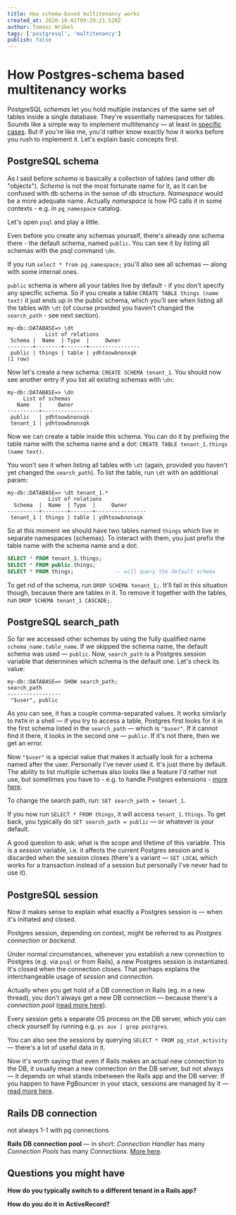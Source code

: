 ```yaml
---
title: How schema-based multitenancy works
created_at: 2020-10-01T09:29:21.528Z
author: Tomasz Wróbel
tags: ['postgresql', 'multitenancy']
publish: false
---
```


# How Postgres-schema based multitenancy works

PostgreSQL _schemas_ let you hold multiple instances of the same set of tables inside a single database. They're essentially namespaces for tables. Sounds like a simple way to implement multitenancy — at least in [specific cases](https://blog.arkency.com/comparison-of-approaches-to-multitenancy-in-rails-apps/). But if you're like me, you'd rather know exactly how it works before you rush to implement it. Let's explain basic concepts first.

## PostgreSQL schema

As I said before _schema_ is basically a collection of tables (and other db "objects"). _Schema_ is not the most fortunate name for it, as it can be confused with db schema in the sense of db structure. _Namespace_ would be a more adequate name. Actually _namespace_ is how PG calls it in some contexts - e.g. in `pg_namespace` catalog.

Let's open `psql` and play a little.

Even before you create any schemas yourself, there's already one schema there - the default schema, named `public`. You can see it by listing all schemas with the psql command `\dn`.

If you run `select * from pg_namespace;` you'll also see all schemas — along with some internal ones.

`public` schema is where all your tables live by default - if you don't specify any specific schema. So if you create a table `CREATE TABLE things (name text)` it just ends up in the public schema, which you'll see when listing all the tables with `\dt` (of course provided you haven't changed the `search_path` - see next section).

```
my-db::DATABASE=> \dt
            List of relations
 Schema |  Name  | Type  |     Owner
--------+--------+-------+----------------
 public | things | table | ydhtoowbnonxqk
(1 row)
```

Now let's create a new schema: `CREATE SCHEMA tenant_1`. You should now see another entry if you list all existing schemas with `\dn`:

```
my-db::DATABASE=> \dn
     List of schemas
   Name   |     Owner
----------+----------------
 public   | ydhtoowbnonxqk
 tenant_1 | ydhtoowbnonxqk
```

Now we can create a table inside this schema. You can do it by prefixing the table name with the schema name and a dot: `CREATE TABLE tenant_1.things (name text)`.

You won't see it when listing all tables with `\dt` (again, provided you haven't yet changed the `search_path`). To list the table, run `\dt` with an additional param:

```
my-db::DATABASE=> \dt tenant_1.*
             List of relations
  Schema  |  Name  | Type  |     Owner
----------+--------+-------+----------------
 tenant_1 | things | table | ydhtoowbnonxqk
```

So at this moment we should have two tables named `things` which live in separate namespaces (schemas). To interact with them, you just prefix the table name with the schema name and a dot:

```sql
SELECT * FROM tenant_1.things;
SELECT * FROM public.things;
SELECT * FROM things;             -- will query the default schema
```

To get rid of the schema, run `DROP SCHEMA tenant_1;`. It'll fail in this situation though, because there are tables in it. To remove it together with the tables, run `DROP SCHEMA tenant_1 CASCADE;`.

## PostgreSQL search_path

So far we accessed other schemas by using the fully qualified name `schema_name.table_name`. If we skipped the schema name, the default schema was used — `public`. Now, `search_path` is a Postgres session variable that determines which schema is the default one. Let's check its value:

```
my-db::DATABASE=> SHOW search_path;                                                                                                                        search_path
-----------------
 "$user", public
```

As you can see, it has a couple comma-separated values. It works similarly to `PATH` in a shell — if you try to access a table, Postgres first looks for it in the first schema listed in the `search_path` — which is `"$user"`. If it cannot find it there, it looks in the second one — `public`. If it's not there, then we get an error. 

Now `"$user"` is a special value that makes it actually look for a schema named after the user. Personally I've never used it. It's just there by default. The ability to list multiple schemas also looks like a feature I'd rather not use, but sometimes you have to - e.g. to handle Postgres extensions - [more here](https://blog.arkency.com/what-surprised-us-in-postgres-schema-multitenancy/).

To change the search path, run: `SET search_path = tenant_1`.

If you now run `SELECT * FROM things`, it will access `tenant_1.things`. To get back, you typically do `SET search_path = public` — or whatever is your default.

<!-- TODO: in rails you can set the default schema in database.yml -->

A good question to ask: what is the scope and lifetime of this variable. This is a _session_ variable, i.e. it affects the current Postgres session and is discarded when the session closes (there's a variant — `SET LOCAL` which works for a transaction instead of a session but personally I've never had to use it).

<!-- TODO: schema resolution mechanism more complex -->

## PostgreSQL session

Now it makes sense to explain what exactly a Postgres session is — when it's initiated and closed.

Postgres session, depending on context, might be referred to as _Postgres connection_ or _backend_.  

Under normal circumstances, whenever you establish a new connection to Postgres (e.g. via `psql` or from Rails), a new Postgres session is instantiated. It's closed when the connection closes. That perhaps explains the interchangeable usage of _session_ and _connection_. 

Actually when you get hold of a DB connection in Rails (eg. in a new thread), you don't always get a new DB connection — because there's a _connection pool_ ([read more here](https://blog.arkency.com/rails-connections-pools-and-handlers/)).

<!-- TODO: Connection pool is there to limit the number of DB connections Rails app can make. From the perspective of Postgres sessions, a crucial fact is the DB connection is not necessarily closed if a Rails request releases it — it stays in the pool and might be used by a different request later. That's why you cannot
TODO confirm -->

Every session gets a separate OS process on the DB server, which you can check yourself by running e.g. `ps aux | grep postgres`.

You can also see the sessions by querying `SELECT * FROM pg_stat_activity` — there's a lot of useful data in it.

Now it's worth saying that even if Rails makes an actual new connection to the DB, it usually mean a new connection on the DB server, but not always — it depends on what stands inbetween the Rails app and the DB server. If you happen to have PgBouncer in your stack, sessions are managed by it — [read more here](https://blog.arkency.com/what-surprised-us-in-postgres-schema-multitenancy/).

## Rails DB connection

not always 1-1 with pg connections

**Rails DB connection pool** — in short: _Connection Handler_ has many _Connection Pools_ has many _Connections_. [More here](https://blog.arkency.com/rails-connections-pools-and-handlers/).

## Questions you might have

**How do you typically switch to a different tenant in a Rails app?**

**How do you do it in ActiveRecord?**


